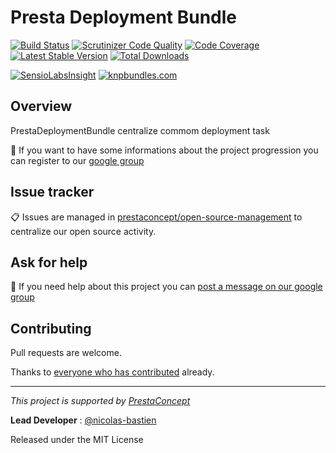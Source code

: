 Presta Deployment Bundle
========================

[![Build Status](https://secure.travis-ci.org/prestaconcept/PrestaDeploymentBundle.png?branch=master)](http://travis-ci.org/prestaconcept/PrestaCMSCoreBundle)
[![Scrutinizer Code Quality](https://scrutinizer-ci.com/g/prestaconcept/PrestaDeploymentBundle/badges/quality-score.png?b=master)](https://scrutinizer-ci.com/g/prestaconcept/PrestaDeploymentBundle/?branch=master)
[![Code Coverage](https://scrutinizer-ci.com/g/prestaconcept/PrestaDeploymentBundle/badges/coverage.png?b=master)](https://scrutinizer-ci.com/g/prestaconcept/PrestaDeploymentBundle/?branch=master)
[![Latest Stable Version](https://poser.pugx.org/presta/deployment-bundle/v/stable.png)](https://packagist.org/packages/presta/deployment-bundle)
[![Total Downloads](https://poser.pugx.org/presta/deployment-bundle/downloads.png)](https://packagist.org/packages/presta/deployment-bundle)

[![SensioLabsInsight](https://insight.sensiolabs.com/projects/bb367d30-c9dd-4716-b8c3-1ece4572222f/big.png)](https://insight.sensiolabs.com/projects/bb367d30-c9dd-4716-b8c3-1ece4572222f)
[![knpbundles.com](http://knpbundles.com/prestaconcept/PrestaDeploymentBundle/badge)](http://knpbundles.com/prestaconcept/PrestaDeploymentBundle)

## Overview ##

PrestaDeploymentBundle centralize commom deployment task

:speech_balloon: If you want to have some informations about the project progression you can register to our [google group][3]

## Issue tracker ##

:clipboard: Issues are managed in [prestaconcept/open-source-management](https://github.com/prestaconcept/open-source-management)
to centralize our open source activity.

## Ask for help ##

:speech_balloon: If you need help about this project you can [post a message on our google group][3]

## Contributing

Pull requests are welcome.

Thanks to
[everyone who has contributed](https://github.com/prestaconcept/PrestaDeploymentBundle/graphs/contributors) already.

---

*This project is supported by [PrestaConcept](http://www.prestaconcept.net)*

**Lead Developer** : [@nicolas-bastien](https://github.com/nicolas-bastien)

Released under the MIT License

[3]: https://groups.google.com/forum/?hl=fr&fromgroups#!forum/prestacms-devs
